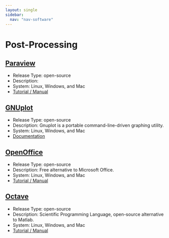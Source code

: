 ```yaml
---
layout: single
sidebar:
  nav: "nav-software"
---
```


# Post-Processing


## [Paraview](https://www.paraview.org/)
* Release Type: open-source
* Description: 
* System: Linux, Windows, and Mac
* [Tutorial / Manual](https://www.paraview.org/documentation/)


## [GNUplot](http://www.gnuplot.info/)
* Release Type: open-source
* Description: Gnuplot is a portable command-line-driven graphing utility.
* System: Linux, Windows, and Mac
* [Documentation](http://www.gnuplot.info/documentation.html)


## [OpenOffice](https://www.openoffice.org)
* Release Type: open-source
* Description: Free alternative to Microsoft Office.
* System: Linux, Windows, and Mac
* [Tutorial / Manual](https://www.openoffice.org/support/index.html#rtfm)


## [Octave](https://www.gnu.org/software/octave/)
* Release Type: open-source
* Description: Scientific Programming Language, open-source alternative to Matlab.
* System: Linux, Windows, and Mac
* [Tutorial / Manual](https://octave.org/doc/interpreter/)



